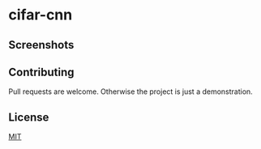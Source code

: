 # cifar-cnn

## Screenshots  

## Contributing
Pull requests are welcome. Otherwise the project is just a demonstration. 

## License
[MIT](https://choosealicense.com/licenses/mit/)
